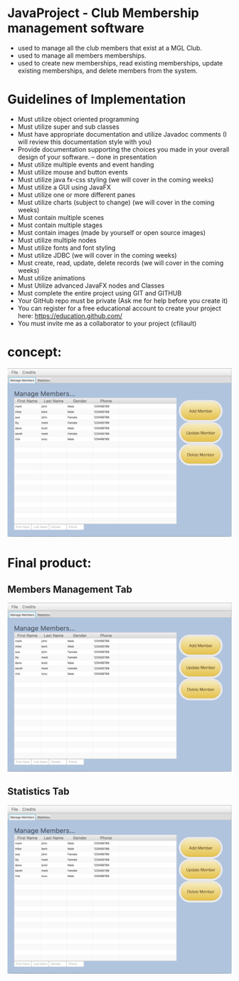 # JavaProject - Club Membership management software

-	used to manage all the club members that exist at a MGL Club. 
-	used to manage all members memberships. 
-	used to create new memberships, read existing memberships, update existing memberships, and delete members from the system.

# Guidelines of Implementation

-	Must utilize object oriented programming
-	Must utilize super and sub classes
-	Must have appropriate documentation and utilize Javadoc comments (I will review this documentation style with you)
-	Provide documentation supporting the choices you made in your overall design of your software. – done in presentation
-	Must utilize multiple events and event handing
-	Must utilize mouse and button events
-	Must utilize java fx-css styling (we will cover in the coming weeks)
-	Must utilize a GUI using JavaFX
-	Must utilize one or more different panes
-	Must utilize charts (subject to change) (we will cover in the coming weeks)
-	Must contain multiple scenes
-	Must contain multiple stages 
-	Must contain images (made by yourself or open source images)
-	Must utilize multiple nodes 
-	Must utilize fonts and font styling 
-	Must utilize JDBC (we will cover in the coming weeks)
-	Must create, read, update, delete records (we will cover in the coming weeks)
-	Must utilize animations 
-	Must Utilize advanced JavaFX nodes and Classes
-	Must complete the entire project using GIT and GITHUB
-	Your GitHub repo must be private (Ask me for help before you create it) 
-	You can register for a free educational account to create your project here: https://education.github.com/ 
-	You must invite me as a collaborator to your project (cfiliault) 

# concept:
![conceptImage](https://github.com/mgellakkis/MGL_Club/blob/master/Screen%20Shot%202018-01-16%20at%2010.46.40%20AM.png)

# Final product:
## Members Management Tab
![actualProductImage](https://github.com/mgellakkis/MGL_Club/blob/master/Screen%20Shot%202018-01-16%20at%2010.46.40%20AM.png)

## Statistics Tab
![actualProductImage](https://github.com/mgellakkis/MGL_Club/blob/master/Screen%20Shot%202018-01-16%20at%2010.46.40%20AM.png)

